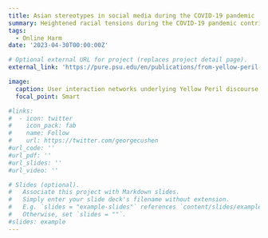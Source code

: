 ```yaml
---
title: Asian stereotypes in social media during the COVID-19 pandemic
summary: Heightened racial tensions during the COVID-19 pandemic contributed to the increase and rapid propagation of online hate speech towards Asians. In this work, we study the relationship between the racist narratives and conspiracy theories that emerged related to COVID-19 and historical stereotypes underpinning Asian hate and counter-hate speech on Twitter, in particular the Yellow Peril and model minority tropes.We find that the pandemic catalyzed a broad increase in discourse engaging with racist stereotypes extending beyond COVID-19 specifically. We also find that racist narratives and conspiracy theories which emerged during the pandemic and gained widespread attentionwere rooted in deeply-embedded Asian stereotypes. In alignment with theories of idea habitat and processing fluency, our work suggests that historical stereotypes provided an environment vulnerable to the racist narratives and conspiracy theories which emerged during the pandemic. Our work offers insight for ongoing and future anti-racist efforts.
tags:
  - Online Harm
date: '2023-04-30T00:00:00Z'

# Optional external URL for project (replaces project detail page).
external_link: 'https://pure.psu.edu/en/publications/from-yellow-peril-to-model-minority-asian-stereotypes-in-social-m'

image:
  caption: User interaction networks underlying Yellow Peril discourse
  focal_point: Smart

#links:
#  - icon: twitter
#    icon_pack: fab
#    name: Follow
#    url: https://twitter.com/georgecushen
#url_code: ''
#url_pdf: ''
#url_slides: ''
#url_video: ''

# Slides (optional).
#   Associate this project with Markdown slides.
#   Simply enter your slide deck's filename without extension.
#   E.g. `slides = "example-slides"` references `content/slides/example-slides.md`.
#   Otherwise, set `slides = ""`.
#slides: example
---
```


